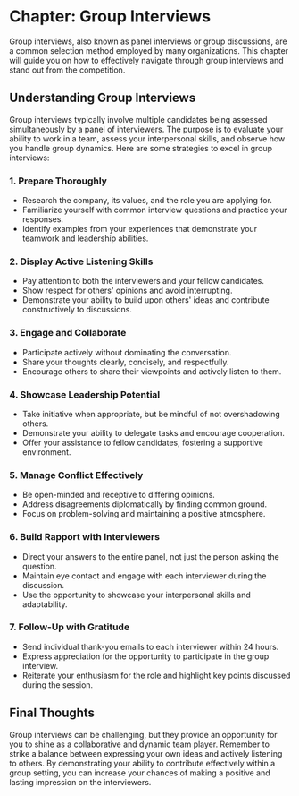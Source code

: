 Chapter: Group Interviews
=========================

Group interviews, also known as panel interviews or group discussions, are a common selection method employed by many organizations. This chapter will guide you on how to effectively navigate through group interviews and stand out from the competition.

Understanding Group Interviews
------------------------------

Group interviews typically involve multiple candidates being assessed simultaneously by a panel of interviewers. The purpose is to evaluate your ability to work in a team, assess your interpersonal skills, and observe how you handle group dynamics. Here are some strategies to excel in group interviews:

### 1. Prepare Thoroughly

* Research the company, its values, and the role you are applying for.
* Familiarize yourself with common interview questions and practice your responses.
* Identify examples from your experiences that demonstrate your teamwork and leadership abilities.

### 2. Display Active Listening Skills

* Pay attention to both the interviewers and your fellow candidates.
* Show respect for others' opinions and avoid interrupting.
* Demonstrate your ability to build upon others' ideas and contribute constructively to discussions.

### 3. Engage and Collaborate

* Participate actively without dominating the conversation.
* Share your thoughts clearly, concisely, and respectfully.
* Encourage others to share their viewpoints and actively listen to them.

### 4. Showcase Leadership Potential

* Take initiative when appropriate, but be mindful of not overshadowing others.
* Demonstrate your ability to delegate tasks and encourage cooperation.
* Offer your assistance to fellow candidates, fostering a supportive environment.

### 5. Manage Conflict Effectively

* Be open-minded and receptive to differing opinions.
* Address disagreements diplomatically by finding common ground.
* Focus on problem-solving and maintaining a positive atmosphere.

### 6. Build Rapport with Interviewers

* Direct your answers to the entire panel, not just the person asking the question.
* Maintain eye contact and engage with each interviewer during the discussion.
* Use the opportunity to showcase your interpersonal skills and adaptability.

### 7. Follow-Up with Gratitude

* Send individual thank-you emails to each interviewer within 24 hours.
* Express appreciation for the opportunity to participate in the group interview.
* Reiterate your enthusiasm for the role and highlight key points discussed during the session.

Final Thoughts
--------------

Group interviews can be challenging, but they provide an opportunity for you to shine as a collaborative and dynamic team player. Remember to strike a balance between expressing your own ideas and actively listening to others. By demonstrating your ability to contribute effectively within a group setting, you can increase your chances of making a positive and lasting impression on the interviewers.

